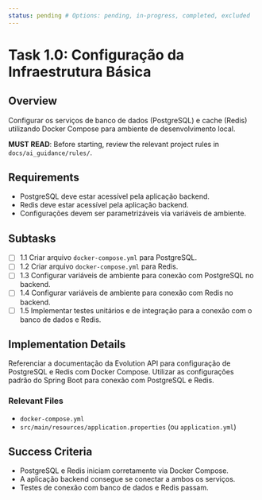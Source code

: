 ```yaml
---
status: pending # Options: pending, in-progress, completed, excluded
---
```


# Task 1.0: Configuração da Infraestrutura Básica

## Overview

Configurar os serviços de banco de dados (PostgreSQL) e cache (Redis) utilizando Docker Compose para ambiente de desenvolvimento local.

**MUST READ**: Before starting, review the relevant project rules in `docs/ai_guidance/rules/`.

## Requirements

- PostgreSQL deve estar acessível pela aplicação backend.
- Redis deve estar acessível pela aplicação backend.
- Configurações devem ser parametrizáveis via variáveis de ambiente.

## Subtasks

- [ ] 1.1 Criar arquivo `docker-compose.yml` para PostgreSQL.
- [ ] 1.2 Criar arquivo `docker-compose.yml` para Redis.
- [ ] 1.3 Configurar variáveis de ambiente para conexão com PostgreSQL no backend.
- [ ] 1.4 Configurar variáveis de ambiente para conexão com Redis no backend.
- [ ] 1.5 Implementar testes unitários e de integração para a conexão com o banco de dados e Redis.

## Implementation Details

Referenciar a documentação da Evolution API para configuração de PostgreSQL e Redis com Docker Compose.
Utilizar as configurações padrão do Spring Boot para conexão com PostgreSQL e Redis.

### Relevant Files

- `docker-compose.yml`
- `src/main/resources/application.properties` (ou `application.yml`)

## Success Criteria

- PostgreSQL e Redis iniciam corretamente via Docker Compose.
- A aplicação backend consegue se conectar a ambos os serviços.
- Testes de conexão com banco de dados e Redis passam.
